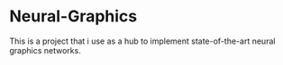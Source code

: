# Neural-Graphics
This is a project that i use as a hub to implement state-of-the-art neural graphics networks.
